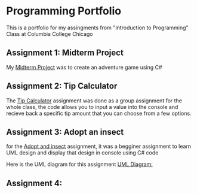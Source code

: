 # Programming Portfolio

This is a portfolio for my assingments from "Introduction to Programming" Class at Columbia College Chicago

## Assignment 1: Midterm Project
My [Midterm Project](https://github.com/MBBProgramming/MBB/tree/b80cfb0fa7037bcae991e4c07eca75138719af0a/ToTheCore/ToTheCore) was to create an adventure game using C#

## Assignment 2: Tip Calculator
The [Tip Calculator](https://github.com/MBBProgramming/MBB/tree/e08c2fa512197d35a26ac937d0ae8cdb28fcd857/Tip%20Calculator/Tip%20Calculator) assignment was done as a group assignment for the whole class, the code allows you to input a value into the console and recieve back a specific tip amount that you can choose from a few options.

## Assignment 3: Adopt an insect
for the [Adopt and insect](https://github.com/MBBProgramming/MBB/tree/0bfe5c2f900c23125ac16b5467f3c807679da79a/Adopt%20an%20Insect/Adopt%20an%20Insect) assignment, it was a begginer assignment to learn UML design and display that design in console using C# code

Here is the UML diagram for this assignment [UML Diagram:](https://raw.githubusercontent.com/MBBProgramming/MBB/main/Adopt%20and%20insect.png)


## Assignment 4:
[]()
